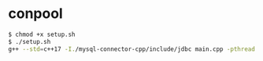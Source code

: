 # conpool

```bash
$ chmod +x setup.sh
$ ./setup.sh
g++ --std=c++17 -I./mysql-connector-cpp/include/jdbc main.cpp -pthread -Wall && ./a.out -n 4
```

